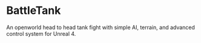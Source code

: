 # BattleTank
An openworld head to head tank fight with simple AI, terrain, and advanced control system for Unreal 4.
